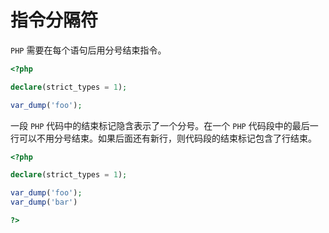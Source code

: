 # 指令分隔符

`PHP` 需要在每个语句后用分号结束指令。

```php
<?php

declare(strict_types = 1);

var_dump('foo');

```

一段 `PHP` 代码中的结束标记隐含表示了一个分号。在一个 `PHP` 代码段中的最后一行可以不用分号结束。如果后面还有新行，则代码段的结束标记包含了行结束。

```php
<?php

declare(strict_types = 1);

var_dump('foo');
var_dump('bar')

?>
```

